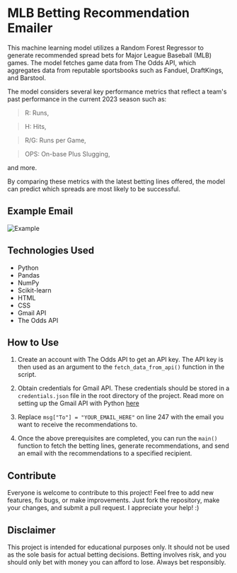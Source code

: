 # MLB Betting Recommendation Emailer

This machine learning model utilizes a Random Forest Regressor to generate recommended spread bets for Major League Baseball (MLB) games. The model fetches game data from The Odds API, which aggregates data from reputable sportsbooks such as Fanduel, DraftKings, and Barstool.

The model considers several key performance metrics that reflect a team's past performance in the current 2023 season such as:
> R: Runs,

> H: Hits,
  
> R/G: Runs per Game,
  
> OPS: On-base Plus Slugging,
  
and more.

By comparing these metrics with the latest betting lines offered, the model can predict which spreads are most likely to be successful.

## Example Email

![Example](https://user-images.githubusercontent.com/43586291/235729092-86301d2e-3ccc-4912-9ad3-c3c22c88258b.png)

## Technologies Used
- Python
- Pandas
- NumPy
- Scikit-learn
- HTML
- CSS
- Gmail API
- The Odds API

## How to Use
1. Create an account with The Odds API to get an API key. The API key is then used as an argument to the `fetch_data_from_api()` function in the script.

2. Obtain credentials for Gmail API. These credentials should be stored in a `credentials.json` file in the root directory of the project. Read more on setting up the Gmail API with Python [here](https://developers.google.com/gmail/api/quickstart/python)

3. Replace ```msg["To"] = "YOUR_EMAIL_HERE"``` on line 247 with the email you want to receive the recommendations to.

4. Once the above prerequisites are completed, you can run the `main()` function to fetch the betting lines, generate recommendations, and send an email with the recommendations to a specified recipient.

## Contribute
Everyone is welcome to contribute to this project! Feel free to add new features, fix bugs, or make improvements. Just fork the repository, make your changes, and submit a pull request. I appreciate your help! :)

## Disclaimer
This project is intended for educational purposes only. It should not be used as the sole basis for actual betting decisions. Betting involves risk, and you should only bet with money you can afford to lose. Always bet responsibly.
